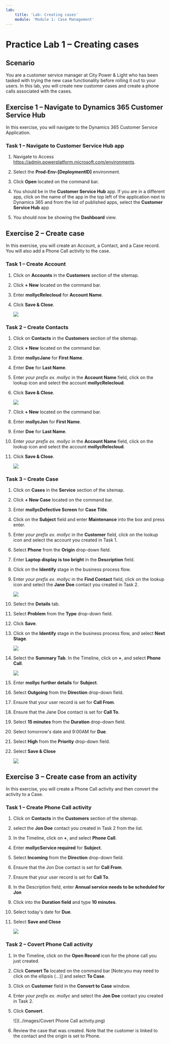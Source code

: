 ```yaml
---
lab:
    title: 'Lab: Creating cases'
    module: 'Module 1: Case Management'
---
```


# Practice Lab 1 – Creating cases

## Scenario

You are a customer service manager at City Power & Light who has been tasked with trying the new case functionality before rolling it out to your users. In this lab, you will create new customer cases and create a phone calls associated with the cases.

## Exercise 1 – Navigate to Dynamics 365 Customer Service Hub

In this exercise, you will navigate to the Dynamics 365 Customer Service Application.

### Task 1 – Navigate to Customer Service Hub app

1.  Navigate to Access <https://admin.powerplatform.microsoft.com/environments>.

2.  Select the **Prod-Env-[DeploymentID]** environment.

3.  Click **Open** located on the command bar.

4.  You should be in the **Customer Service Hub** app. If you are in a different app, click on the name of the app in the top left of the application next to Dynamics 365 and from the list of published apps, select the **Customer Service Hub** app

5.  You should now be showing the **Dashboard** view.

## Exercise 2 – Create case

In this exercise, you will create an Account, a Contact, and a Case record. You will also add a Phone Call activity to the case.

### Task 1 – Create Account

1.  Click on **Accounts** in the **Customers** section of the sitemap.

2.  Click **+ New** located on the command bar.

3.  Enter **mollycRelecloud** for **Account Name**.

4.  Click **Save & Close**.

    ![](../images/create-case.png)

### Task 2 – Create Contacts

1.  Click on **Contacts** in the **Customers** section of the sitemap.

2.  Click **+ New** located on the command bar.

3.  Enter **mollycJane** for **First Name**.

4.  Enter **Doe** for **Last Name**.

5.  Enter *your prefix ex. mollyc* in the **Account Name** field, click on the lookup icon and select the account **mollycRelecloud**.

6.  Click **Save & Close**.

    ![](../images/contacts.png)

7.  Click **+ New** located on the command bar.

8.  Enter **mollycJon** for **First Name**.

9.  Enter **Doe** for **Last Name**.

10.  Enter *your prefix ex. mollyc* in the **Account Name** field, click on the lookup icon and select the account **mollycRelecloud**.

11.  Click **Save & Close**.

     ![](../images/contacts-jon.png)

### Task 3 – Create Case

1.  Click on **Cases** in the **Service** section of the sitemap.

2.  Click **+ New Case** located on the command bar.

3.  Enter **mollycDefective Screen** for **Case Title**.

4.  Click on the **Subject** field and enter **Maintenance** into the box and press enter.

5.  Enter *your prefix ex. mollyc* in the **Customer** field, click on the lookup icon and select the account you created in Task 1.

6.  Select **Phone** from the **Origin** drop-down field.

8.  Enter **Laptop display is too bright** in the **Description** field.

9.  Click on the **Identify** stage in the business process flow.

10. Enter *your prefix ex. mollyc* in the **Find Contact** field, click on the lookup icon and select the **Jane Doe** contact you created in Task 2.

    ![](../images/identify.png)

11. Select the **Details** tab.

12. Select **Problem** from the **Type** drop-down field.

13. Click **Save**.

14. Click on the **Identify** stage in the business process flow, and select **Next Stage**.

    ![](../images/next-stage.png)

15. Select the **Summary Tab**. In the Timeline, click on **+**, and select **Phone Call**.

    ![](../images/Timeline.png)

16. Enter **mollyc further details** for **Subject**.

17. Select **Outgoing** from the **Direction** drop-down field.

18. Ensure that your user record is set for **Call From**.

19. Ensure that the Jane Doe contact is set for **Call To**.

20. Select **15 minutes** from the **Duration** drop-down field.

21. Select tomorrow's date and 9:00AM for **Due**.

22. Select **High** from the **Priority** drop-down field.

23. Select **Save & Close**

    ![](../images/phone-call.png)

## Exercise 3 – Create case from an activity

In this exercise, you will create a Phone Call activity and then convert the activity to a Case.

### Task 1 – Create Phone Call activity

1.  Click on **Contacts** in the **Customers** section of the sitemap.

2.  select the **Jon Doe** contact you created in Task 2 from the list.

3.  In the Timeline, click on **+**, and select **Phone Call**.

4.  Enter **mollycService required** for **Subject**.

5.  Select **Incoming** from the **Direction** drop-down field.

6.  Ensure that the Jon Doe contact is set for **Call From**.

7.  Ensure that your user record is set for **Call To**.

8.  In the Description field, enter **Annual service needs to be scheduled for Jon**

9.  Click into the **Duration field** and type **10 minutes**.

10. Select today's date for **Due**.

11. Select **Save and Close**

    ![](../images/jon-phone-call.png)

### Task 2 – Covert Phone Call activity

1.  In the Timeline, click on the **Open Record** icon for the phone call you just created.

2.  Click **Convert To** located on the command bar [Note:you may need to click on the ellipsis (...)] and select **To Case**.

3.  Click on **Customer** field in the **Convert to Case** window.

4.  Enter *your prefix ex. mollyc* and select the **Jon Doe** contact you created in Task 2.

5.  Click **Convert**.

    ![](../images/Covert Phone Call activity.png)

6.  Review the case that was created. Note that the customer is linked to the contact and the origin is set to Phone.
